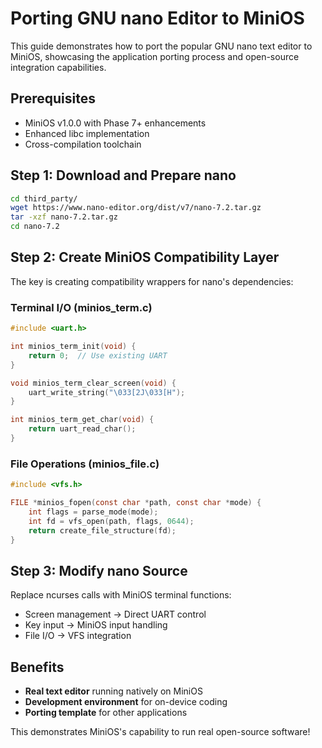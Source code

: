 # Porting GNU nano Editor to MiniOS

This guide demonstrates how to port the popular GNU nano text editor to MiniOS, showcasing the application porting process and open-source integration capabilities.

## Prerequisites

- MiniOS v1.0.0 with Phase 7+ enhancements
- Enhanced libc implementation  
- Cross-compilation toolchain

## Step 1: Download and Prepare nano

```bash
cd third_party/
wget https://www.nano-editor.org/dist/v7/nano-7.2.tar.gz
tar -xzf nano-7.2.tar.gz
cd nano-7.2
```

## Step 2: Create MiniOS Compatibility Layer

The key is creating compatibility wrappers for nano's dependencies:

### Terminal I/O (minios_term.c)
```c
#include <uart.h>

int minios_term_init(void) {
    return 0;  // Use existing UART
}

void minios_term_clear_screen(void) {
    uart_write_string("\033[2J\033[H");
}

int minios_term_get_char(void) {
    return uart_read_char();
}
```

### File Operations (minios_file.c)  
```c
#include <vfs.h>

FILE *minios_fopen(const char *path, const char *mode) {
    int flags = parse_mode(mode);
    int fd = vfs_open(path, flags, 0644);
    return create_file_structure(fd);
}
```

## Step 3: Modify nano Source

Replace ncurses calls with MiniOS terminal functions:
- Screen management → Direct UART control
- Key input → MiniOS input handling  
- File I/O → VFS integration

## Benefits

- **Real text editor** running natively on MiniOS
- **Development environment** for on-device coding
- **Porting template** for other applications

This demonstrates MiniOS's capability to run real open-source software!